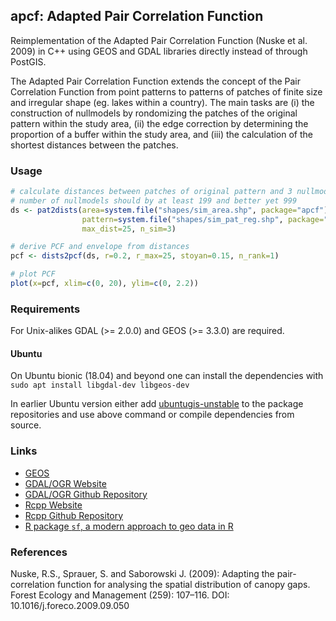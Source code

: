 ## apcf: Adapted Pair Correlation Function

Reimplementation of the Adapted Pair Correlation Function (Nuske et al. 2009) in C++ using GEOS and GDAL libraries directly instead of through PostGIS.

The Adapted Pair Correlation Function extends the concept of the Pair Correlation Function from point patterns to patterns of patches of finite size and irregular shape (eg. lakes within a country). The main tasks are (i) the construction of nullmodels by rondomizing the patches of the original pattern within the study area, (ii) the edge correction by determining the proportion of a buffer within the study area, and (iii) the calculation of the shortest distances between the patches.

### Usage
```r
# calculate distances between patches of original pattern and 3 nullmodels
# number of nullmodels should by at least 199 and better yet 999
ds <- pat2dists(area=system.file("shapes/sim_area.shp", package="apcf"),
                pattern=system.file("shapes/sim_pat_reg.shp", package="apcf"),
                max_dist=25, n_sim=3)

# derive PCF and envelope from distances
pcf <- dists2pcf(ds, r=0.2, r_max=25, stoyan=0.15, n_rank=1)

# plot PCF
plot(x=pcf, xlim=c(0, 20), ylim=c(0, 2.2))
```


### Requirements
For Unix-alikes GDAL (>= 2.0.0) and GEOS (>= 3.3.0) are required.

#### Ubuntu
On Ubuntu bionic (18.04) and beyond one can install the dependencies with `sudo apt install libgdal-dev libgeos-dev`

In earlier Ubuntu version either add [ubuntugis-unstable](http://ppa.launchpad.net/ubuntugis/ubuntugis-unstable/ubuntu/) to the package repositories and use above command or compile dependencies from source.


### Links
* [GEOS](https://trac.osgeo.org/geos/)
* [GDAL/OGR Website](http://www.gdal.org/)
* [GDAL/OGR Github Repository](https://github.com/OSGeo/gdal)
* [Rcpp Website](http://www.rcpp.org/)
* [Rcpp Github Repository](https://github.com/RcppCore/Rcpp)
* [R package `sf`, a modern approach to geo data in R](https://github.com/r-spatial/sf)


### References
Nuske, R.S., Sprauer, S. and Saborowski J. (2009): Adapting the pair-correlation function for analysing the spatial distribution of canopy gaps. Forest Ecology and Management (259): 107–116. DOI: 10.1016/j.foreco.2009.09.050
